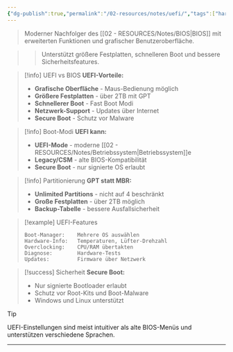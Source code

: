 ```yaml
---
{"dg-publish":true,"permalink":"/02-resources/notes/uefi/","tags":["hardware/firmware","software/system"],"noteIcon":"","updated":"2025-09-16T10:51:03.172+02:00"}
---
```



> Moderner Nachfolger des [[02 - RESOURCES/Notes/BIOS\|BIOS]] mit erweiterten Funktionen und grafischer Benutzeroberfläche.

>> Unterstützt größere Festplatten, schnelleren Boot und bessere Sicherheitsfeatures.

>[!info] UEFI vs BIOS
>**UEFI-Vorteile:**
>- **Grafische Oberfläche** - Maus-Bedienung möglich
>- **Größere Festplatten** - über 2TB mit GPT
>- **Schnellerer Boot** - Fast Boot Modi
>- **Netzwerk-Support** - Updates über Internet
>- **Secure Boot** - Schutz vor Malware

>[!info] Boot-Modi
>**UEFI kann:**
>- **UEFI-Mode** - moderne [[02 - RESOURCES/Notes/Betriebssystem\|Betriebssystem]]e
>- **Legacy/CSM** - alte BIOS-Kompatibilität
>- **Secure Boot** - nur signierte OS erlaubt

>[!info] Partitionierung
>**GPT statt MBR:**
>- **Unlimited Partitions** - nicht auf 4 beschränkt
>- **Große Festplatten** - über 2TB möglich
>- **Backup-Tabelle** - bessere Ausfallsicherheit

>[!example] UEFI-Features
>```
>Boot-Manager:    Mehrere OS auswählen
>Hardware-Info:   Temperaturen, Lüfter-Drehzahl
>Overclocking:    CPU/RAM übertakten
>Diagnose:        Hardware-Tests
>Updates:         Firmware über Netzwerk
>```

>[!success] Sicherheit
>**Secure Boot:**
>- Nur signierte Bootloader erlaubt
>- Schutz vor Root-Kits und Boot-Malware
>- Windows und Linux unterstützt

>[!tip] 
>UEFI-Einstellungen sind meist intuitiver als alte BIOS-Menüs und unterstützen verschiedene Sprachen.

---